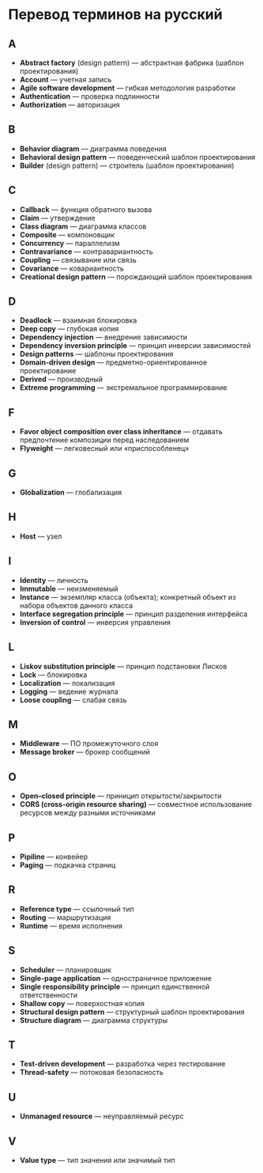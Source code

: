 # Перевод терминов на русский

## A

* **Abstract factory** (design pattern) — абстрактная фабрика (шаблон проектирования)
* **Account** — учетная запись
* **Agile software development** — гибкая методология разработки
* **Authentication** — проверка подлинности
* **Authorization** — авторизация

## B

* **Behavior diagram** — диаграмма поведения
* **Behavioral design pattern** — поведенческий шаблон проектирования
* **Builder** (design pattern) — строитель (шаблон проектирования)

## C

* **Callback** — функция обратного вызова
* **Claim** — утверждение
* **Class diagram** — диаграмма классов
* **Composite** — компоновщик
* **Concurrency** — параллелизм
* **Contravariance** — контравариантность
* **Coupling**  — связывание или связь
* **Covariance** — ковариантность
* **Creational design pattern** — порождающий шаблон проектирования

## D

* **Deadlock** — взаимная блокировка
* **Deep copy** — глубокая копия
* **Dependency injection** — внедрение зависимости
* **Dependency inversion principle** — принцип инверсии зависимостей
* **Design patterns** — шаблоны проектирования
* **Domain-driven design** — предметно-ориентированное проектирование
* **Derived** — производный
* **Extreme programming** — экстремальное программирование

## F

* **Favor object composition over class inheritance** — отдавать предпочтение композиции перед наследованием
* **Flyweight** — легковесный или «приспособленец»

## G

* **Globalization** — глобализация

## H

* **Host** — узел

## I

* **Identity** — личность
* **Immutable** — неизменяемый
* **Instance** — экземпляр класса (объекта); конкретный объект из набора объектов данного класса
* **Interface segregation principle** — принцип разделения интерфейса
* **Inversion of control** — инверсия управления

## L

* **Liskov substitution principle** — принцип подстановки Лисков
* **Lock** — блокировка
* **Localization** — локализация
* **Logging** — ведение журнала
* **Loose coupling** — слабая связь

## M

* **Middleware** — ПО промежуточного слоя
* **Message broker** — брокер сообщений

## O

* **Open–closed principle** — приницип открытости/закрытости
* **CORS (cross-origin resource sharing)** — совместное использование ресурсов между разными источниками

## P

* **Pipiline** — конвейер
* **Paging** — подкачка страниц

## R

* **Reference type** — ссылочный тип
* **Routing** — маршрутизация
* **Runtime** — время исполнения

## S

* **Scheduler** — планировщик
* **Single-page application** — одностраничное приложение
* **Single responsibility principle** — принцип единственной ответственности
* **Shallow copy** — поверхостная копия
* **Structural design pattern** — структурный шаблон проектирования
* **Structure diagram** — диаграмма структуры

## T

* **Test-driven development** — разработка через тестирование
* **Thread-safety** — потоковая безопасность

## U

* **Unmanaged resource** — неуправляемый ресурс

## V

* **Value type** — тип значения или значимый тип
